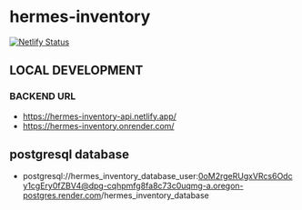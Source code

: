 # hermes-inventory

[![Netlify Status](https://api.netlify.com/api/v1/badges/33fafc2a-f8bb-46de-86b0-12b01fcde24e/deploy-status)](https://app.netlify.com/sites/hermes-inventory-web/deploys)


## LOCAL DEVELOPMENT

### BACKEND URL
- https://hermes-inventory-api.netlify.app/
- https://hermes-inventory.onrender.com/

## postgresql database

- postgresql://hermes_inventory_database_user:0oM2rgeRUgxVRcs6Odcy1cgEry0fZBV4@dpg-cqhpmfg8fa8c73c0uqmg-a.oregon-postgres.render.com/hermes_inventory_database